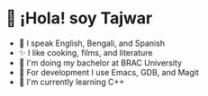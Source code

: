 # 👋 ¡Hola! soy Tajwar

- 💛 I speak English, Bengali, and Spanish
- ✨ I like cooking, films, and literature
- 🐝 I'm doing my bachelor at BRAC University
- 🦖 For development I use Emacs, GDB, and Magit
- 🌴 I'm currently learning C++
